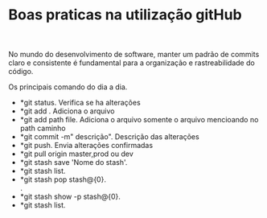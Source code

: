 # Boas praticas na utilização gitHub  <br>  <br>
 No mundo do desenvolvimento de software, manter um padrão de commits claro e consistente é fundamental para a organização e rastreabilidade do código.


Os principais comando do dia a dia.

 - *git status. Verifica se ha alterações
   <br>
 - *git add . Adiciona o arquivo
   <br>     
 - *git add path file. Adiciona o arquivo somente o arquivo mencioando no path caminho 
   <br>
 - *git commit -m" descrição". Descrição das alterações
   <br>
 - *git push. Envia alterações confirmadas
   <br>
 - *git pull origin master,prod ou dev
   <br>
 - *git stash save 'Nome do stash'.
   <br>  
 - *git stash list.
   <br>
 - *git stash pop stash@{0}.
   <br>.
 - *git stash show -p stash@{0}.
   <br>
 - *git stash list.
   <br>
